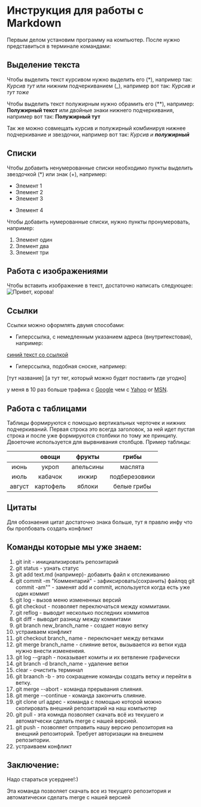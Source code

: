 # Инструкция для работы с Markdown

Первым делом установим программу на компьютер. После нужно представиться в терминале командами:



## Выделение текста

Чтобы выделить текст курсивом нужно выделить его (*),
например так: *Курсив тут* или нижним подчеркиванием (_), например вот так: _Курсив и тут тоже_

Чтобы выделить текст полужирным нужно обрамить его (**), например:  **Полужирный текст** или двойные знаки нижнего подчеркивания, например вот так: __Полужирный тут__

Так же можно совмещать курсив и полужирный комбинируя нижнее подчеркивание и звездочки, например вот так:
_Курсив и **полужирный**_

## Списки

Чтобы добавить ненумерованные списки необходимо пункты выделить звездочкой (*) или знак (+), например:

* Элемент 1
* Элемент 2
* Элемент 3
+ Элемент 4


Чтобы добавить нумерованные списки, нужно пункты пронумеровать, например:

1. Элемент один
2. Элемент два
3. Элемент три

## Работа с изображениями

Чтобы вставить изображение в текст, достаточно написать следующее: ![Привет, корова!](cow.jpg)

## Ссылки

Ссылки можно оформлять двумя способами:

* Гиперссылка, с немедленным указанием адреса (внутритекстовая), например:

[синий текст со ссылкой](https://gist.github.com/Jekins/2bf2d0638163f1294637#Links "а тут комментарий")

* Гиперссылка, подобная сноске, например:

[тут название] [а тут тег, который можно будет поставить где угодно]

у меня в 10 раз больше трафика с [Google][1] чем с
[Yahoo][2] or [MSN][3].

[1]: http://google.com/        "Google"
[2]: http://search.yahoo.com/  "Yahoo Search"
[3]: http://search.msn.com/    "MSN Search"

## Работа с таблицами

Таблицы формируются с помощью вертикальных черточек и нижних подчеркиваний. Первая строка это всегда заголовок, за ней идет пустая строка и после уже формируются столбики по тому же принципу. Двоеточие используется для вырвнивания столбцов. Пример таблицы:

|          | овощи | фрукты | грибы |
|:-----------:|:-----------:|:-----------:|:--------:|
|июнь|укроп| апельсины| маслята|
|июль|кабачок| инжир| подберезовики|
|август|картофель| яблоки| белые грибы|

## Цитаты
Для обознаения цитат достаточно знака больше, тут я правлю инфу что бы пропбовать создать конфликт


## Команды которые мы уже знаем:

1. git init - инициализировать репозитарий
2. git status - узнать статус
3. git add text.md (например)- добавить файл к отслеживанию
2. git commit -m "Комментарий" - зафиксировать(сохранить) файлqq
   git commit -am"" - заменят add и commit, используется когда есть уже один коммит
5. git log - вызов меню измененных версий
6. git checkout - позволяет переключаться между коммитами.
7. git reflog - выводит несколько последних коммитов
8. git diff - выводит разницу между коммитами
9. git branch new_branch_name - создает новую ветку
10. устраиваем конфликт
11. git checkout branch_ name - переключает между ветками
1210. git merge branch_name - слияние веток, вызывается из ветки куда нужно внести измененеия.
13. git log --graph - показывает комиты и их ветвление графически
14. git branch -d branch_name - удаление ветки
15. clear - очистить терминал
16. git braanch -b - это сокращение команды создать ветку и перейти в ветку.
17. git merge --abort - команда прерывания слияния.
18. git merge --continue - команда закончить слияние.
19. git clone url адрес - команда с помощью которой можно      скопировать внешний репозитарий на наш компьютер
20. git pull - эта комнда позволяет скачать всё из текушего и автоматчески сделать merge с нашей версией.
21. git push - позволяет отправить нашу версию репозитория на внещний репозиторий. Требует авторизации на внешнем репозитории.
16. устраиваем конфликт

## Заключение:

Надо стараться усерднее!:)


Эта команда позволяет скачать все из  текущего       репозитория и автоматически сделать merge с нашей версией 